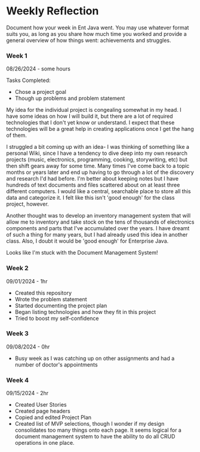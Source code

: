# Weekly Reflection

Document how your week in Ent Java went. You may use whatever format suits you, as long as you share how much time you worked and provide a general overview of how things went: achievements and struggles.


### Week 1

08/26/2024 - some hours

Tasks Completed:
* Chose a project goal
* Though up problems and problem statement

My idea for the individual project is congealing somewhat in my head.  I have some ideas on how I will build it, but 
there are a lot of required technologies that I don't yet know or understand.  I expect that these technologies will
be a great help in creating applications once I get the hang of them.

I struggled a bit coming up with an idea- I was thinking of something like a personal Wiki, since I have a tendency to
dive deep into my own research projects (music, electronics, programming, cooking, storywriting, etc) but then shift 
gears away for some time.  Many times I've come back to a topic months or years later and end up having to go through a 
lot of the discovery and research I'd had before.  I'm better about keeping notes but I have hundreds of text documents
and files scattered about on at least three different computers.  I would like a central, searchable place to store all
this data and categorize it.  I felt like this isn't 'good enough' for the class project, however.

Another thought was to develop an inventory management system that will allow me to inventory and take stock on the 
tens of thousands of electronics components and parts that I've accumulated over the years.  I have dreamt of such a
thing for many years, but I had already used this idea in another class.  Also, I doubt it would be 'good enough' for 
Enterprise Java.

Looks like I'm stuck with the Document Management System!

### Week 2

09/01/2024 - 1hr

* Created this repository
* Wrote the problem statement
* Started documenting the project plan
* Began listing technologies and how they fit in this project
* Tried to boost my self-confidence

### Week 3

09/08/2024 - 0hr

* Busy week as I was catching up on other assignments and had a number of doctor's appointments

### Week 4

09/15/2024 - 2hr

* Created User Stories
* Created page headers 
* Copied and edited Project Plan
* Created list of MVP selections, though I wonder if my design consolidates too many things onto each page.  It seems
logical for a document management system to have the ability to do all CRUD operations in one place.
